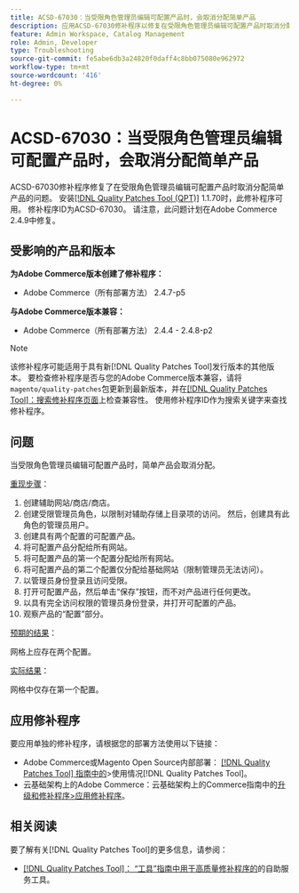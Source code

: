 ```yaml
---
title: ACSD-67030：当受限角色管理员编辑可配置产品时，会取消分配简单产品
description: 应用ACSD-67030修补程序以修复在受限角色管理员编辑可配置产品时取消分配简单产品的Adobe Commerce问题。
feature: Admin Workspace, Catalog Management
role: Admin, Developer
type: Troubleshooting
source-git-commit: fe5abe6db3a24820f0daff4c8bb075080e962972
workflow-type: tm+mt
source-wordcount: '416'
ht-degree: 0%

---
```



# ACSD-67030：当受限角色管理员编辑可配置产品时，会取消分配简单产品

ACSD-67030修补程序修复了在受限角色管理员编辑可配置产品时取消分配简单产品的问题。 安装[[!DNL Quality Patches Tool (QPT)]](/help/tools/quality-patches-tool/quality-patches-tool-to-self-serve-quality-patches.md) 1.1.70时，此修补程序可用。 修补程序ID为ACSD-67030。 请注意，此问题计划在Adobe Commerce 2.4.9中修复。


## 受影响的产品和版本

**为Adobe Commerce版本创建了修补程序：**

* Adobe Commerce（所有部署方法） 2.4.7-p5

**与Adobe Commerce版本兼容：**

* Adobe Commerce（所有部署方法） 2.4.4 - 2.4.8-p2

>[!NOTE]
>
>该修补程序可能适用于具有新[!DNL Quality Patches Tool]发行版本的其他版本。 要检查修补程序是否与您的Adobe Commerce版本兼容，请将`magento/quality-patches`包更新到最新版本，并在[[!DNL Quality Patches Tool]：搜索修补程序页面](https://experienceleague.adobe.com/tools/commerce-quality-patches/index.html)上检查兼容性。 使用修补程序ID作为搜索关键字来查找修补程序。

## 问题

当受限角色管理员编辑可配置产品时，简单产品会取消分配。

<u>重现步骤</u>：

1. 创建辅助网站/商店/商店。
1. 创建受限管理员角色，以限制对辅助存储上目录项的访问。 然后，创建具有此角色的管理员用户。
1. 创建具有两个配置的可配置产品。
1. 将可配置产品分配给所有网站。
1. 将可配置产品的第一个配置分配给所有网站。
1. 将可配置产品的第二个配置仅分配给基础网站（限制管理员无法访问）。
1. 以管理员身份登录且访问受限。
1. 打开可配置产品，然后单击“保存”按钮，而不对产品进行任何更改。
1. 以具有完全访问权限的管理员身份登录，并打开可配置的产品。
1. 观察产品的“配置”部分。


<u>预期的结果</u>：

网格上应存在两个配置。

<u>实际结果</u>：

网格中仅存在第一个配置。

## 应用修补程序

要应用单独的修补程序，请根据您的部署方法使用以下链接：

* Adobe Commerce或Magento Open Source内部部署： [[!DNL Quality Patches Tool] 指南中的](/help/tools/quality-patches-tool/usage.md)>使用情况[!DNL Quality Patches Tool]。
* 云基础架构上的Adobe Commerce：云基础架构上的Commerce指南中的[升级和修补程序>应用修补程序](https://experienceleague.adobe.com/docs/commerce-cloud-service/user-guide/develop/upgrade/apply-patches.html)。

## 相关阅读

要了解有关[!DNL Quality Patches Tool]的更多信息，请参阅：

* [[!DNL Quality Patches Tool]： “工具”指南中用于高质量修补程序的](/help/tools/quality-patches-tool/quality-patches-tool-to-self-serve-quality-patches.md)的自助服务工具。

